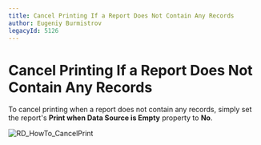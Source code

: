 ```yaml
---
title: Cancel Printing If a Report Does Not Contain Any Records
author: Eugeniy Burmistrov
legacyId: 5126
---
```

# Cancel Printing If a Report Does Not Contain Any Records
To cancel printing when a report does not contain any records, simply set the report's **Print when Data Source is Empty** property to **No**.

![RD_HowTo_CancelPrint](../../../../../images/img8999.png)